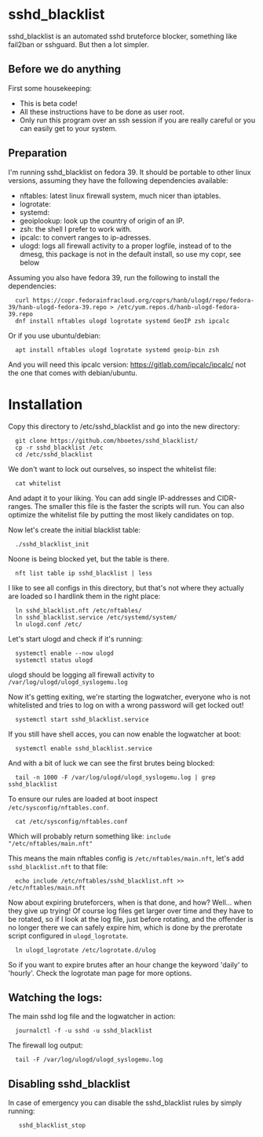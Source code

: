 # sshd_blacklist
sshd_blacklist is an automated sshd bruteforce blocker, something like fail2ban
or sshguard. But then a lot simpler.

## Before we do anything
First some housekeeping:
- This is beta code!
- All these instructions have to be done as user root.
- Only run this program over an ssh session if you are really careful or you can
  easily get to your system.

## Preparation
I'm running sshd_blacklist on fedora 39. It should be portable to other linux
versions, assuming they have the following dependencies available:

- nftables:    latest linux firewall system, much nicer than iptables.
- logrotate:
- systemd:
- geoiplookup: look up the country of origin of an IP.
- zsh:         the shell I prefer to work with.
- ipcalc:      to convert ranges to ip-adresses.
- ulogd:       logs all firewall activity to a proper logfile, instead of to the
  dmesg, this package is not in the default install, so use my copr, see below


Assuming you also have fedora 39, run the following to install the dependencies:
```
  curl https://copr.fedorainfracloud.org/coprs/hanb/ulogd/repo/fedora-39/hanb-ulogd-fedora-39.repo > /etc/yum.repos.d/hanb-ulogd-fedora-39.repo
  dnf install nftables ulogd logrotate systemd GeoIP zsh ipcalc
```

Or if you use ubuntu/debian:
```
  apt install nftables ulogd logrotate systemd geoip-bin zsh
```
And you will need this ipcalc version: https://gitlab.com/ipcalc/ipcalc/ not the one that comes with debian/ubuntu.

# Installation
Copy this directory to /etc/sshd_blacklist and go into the new directory:
```
  git clone https://github.com/hboetes/sshd_blacklist/
  cp -r sshd_blacklist /etc
  cd /etc/sshd_blacklist
```

We don't want to lock out ourselves, so inspect the whitelist file:
```
  cat whitelist
```

And adapt it to your liking. You can add single IP-addresses and
CIDR-ranges. The smaller this file is the faster the scripts will run.
You can also optimize the whitelist file by putting the most likely
candidates on top.

Now let's create the initial blacklist table:
```
  ./sshd_blacklist_init
```

Noone is being blocked yet, but the table is there.
```
  nft list table ip sshd_blacklist | less
```

I like to see all configs in this directory, but that's not where they actually
are loaded so I hardlink them in the right place:
```
  ln sshd_blacklist.nft /etc/nftables/
  ln sshd_blacklist.service /etc/systemd/system/
  ln ulogd.conf /etc/
```

Let's start ulogd and check if it's running:
```
  systemctl enable --now ulogd
  systemctl status ulogd
```
ulogd should be logging all firewall activity to `/var/log/ulogd/ulogd_syslogemu.log`

Now it's getting exiting, we're starting the logwatcher, everyone who is not
whitelisted and tries to log on with a wrong password will get locked out!
```
  systemctl start sshd_blacklist.service
```

If you still have shell acces, you can now enable the logwatcher at boot:
```
  systemctl enable sshd_blacklist.service
```

And with a bit of luck we can see the first brutes being blocked:
```
  tail -n 1000 -F /var/log/ulogd/ulogd_syslogemu.log | grep sshd_blacklist
```

To ensure our rules are loaded at boot inspect `/etc/sysconfig/nftables.conf`.
```
  cat /etc/sysconfig/nftables.conf
```

Which will probably return something like: `include "/etc/nftables/main.nft"`

This means the main nftables config is `/etc/nftables/main.nft`, let's add
`sshd_blacklist.nft` to that file:
```
  echo include /etc/nftables/sshd_blacklist.nft >> /etc/nftables/main.nft
```

Now about expiring bruteforcers, when is that done, and how?  Well... when they
give up trying!  Of course log files get larger over time and they have to be
rotated, so if I look at the log file, just before rotating, and the offender is
no longer there we can safely expire him, which is done by the prerotate script
configured in `ulogd_logrotate`.
```
  ln ulogd_logrotate /etc/logrotate.d/ulog
```

So if you want to expire brutes after an hour change the keyword 'daily' to
'hourly'. Check the logrotate man page for more options.


## Watching the logs:
The main sshd log file and the logwatcher in action:
```
  journalctl -f -u sshd -u sshd_blacklist
```
The firewall log output:
```
  tail -F /var/log/ulogd/ulogd_syslogemu.log
```

## Disabling sshd_blacklist
In case of emergency you can disable the sshd_blacklist rules by simply running:
```
   sshd_blacklist_stop
```
